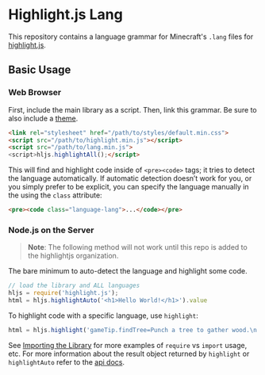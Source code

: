 # Highlight.js Lang

This repository contains a language grammar for Minecraft's `.lang` files for [highlight.js][hljs-website].

## Basic Usage

### Web Browser

First, include the main library as a script. Then, link this grammar. Be sure to also include a [theme][hljs-themes].

```html
<link rel="stylesheet" href="/path/to/styles/default.min.css">
<script src="/path/to/highlight.min.js"></script>
<script src="/path/to/lang.min.js">
<script>hljs.highlightAll();</script>
```

This will find and highlight code inside of `<pre><code>` tags; it tries
to detect the language automatically. If automatic detection doesn’t
work for you, or you simply prefer to be explicit, you can specify the language manually in the using the `class` attribute:

```html
<pre><code class="language-lang">...</code></pre>
```

### Node.js on the Server

> **Note**: The following method will not work until this repo is added to the highlightjs organization.

The bare minimum to auto-detect the language and highlight some code.

```js
// load the library and ALL languages
hljs = require('highlight.js');
html = hljs.highlightAuto('<h1>Hello World!</h1>').value
```

To highlight code with a specific language, use `highlight`:

```js
html = hljs.highlight('gameTip.findTree=Punch a tree to gather wood.\n...', {language: 'lang'}).value
```

See [Importing the Library](https://github.com/highlightjs/highlight.js#importing-the-library) for more examples of `require` vs `import` usage, etc.  For more information about the result object returned by `highlight` or `highlightAuto` refer to the [api docs](https://highlightjs.readthedocs.io/en/latest/api.html).

[hljs-website]: https://highlightjs.org/
[hljs-themes]: https://highlightjs.org/static/demo/
